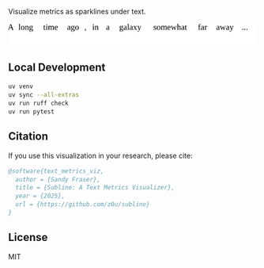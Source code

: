 Visualize metrics as sparklines under text.

![Screenshot of text that reads, "A long time ago, in a galaxy somewhat far away..." A sparkline beneath the text shows that the word "somewhat" is clearly out of distribution (i.e. unexpected) in this context.](doc/example.svg)


## Local Development

```bash
uv venv
uv sync --all-extras
uv run ruff check
uv run pytest
```


## Citation

If you use this visualization in your research, please cite:

```bibtex
@software{text_metrics_viz,
  author = {Sandy Fraser},
  title = {Subline: A Text Metrics Visualizer},
  year = {2025},
  url = {https://github.com/z0u/subline}
}
```


## License

MIT
